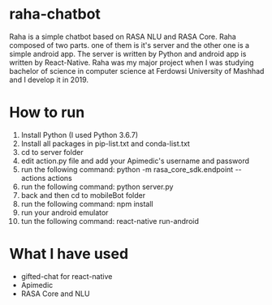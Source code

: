 # raha-chatbot
Raha is a simple chatbot based on RASA NLU and RASA Core. Raha composed of two parts. one of them is it's server and the other one is a simple android app. The server is written by Python and android app is written by React-Native. Raha was my major project when I was studying bachelor of science in computer science at Ferdowsi University of Mashhad and I develop it in 2019.

# How to run

1. Install Python (I used Python 3.6.7)
2. Install all packages in pip-list.txt and conda-list.txt
3. cd to server folder
4. edit action.py file and add your Apimedic's username and password
5. run the following command: python -m rasa_core_sdk.endpoint --actions actions
6. run the following command: python server.py
7. back and then cd to mobileBot folder
8. run the following command: npm install
9. run your android emulator
10. tun the following command: react-native run-android

# What I have used

- gifted-chat for react-native
- Apimedic
- RASA Core and NLU
